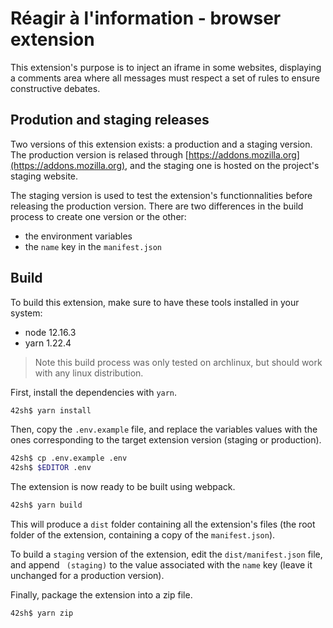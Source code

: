 # Réagir à l'information - browser extension

This extension's purpose is to inject an iframe in some websites, displaying a comments area where all messages must
respect a set of rules to ensure constructive debates.

## Prodution and staging releases

Two versions of this extension exists: a production and a staging version. The production version is relased through
[https://addons.mozilla.org](https://addons.mozilla.org), and the staging one is hosted on the project's staging
website.

The staging version is used to test the extension's functionnalities before releasing the production version. There are
two differences in the build process to create one version or the other:

- the environment variables
- the `name` key in the `manifest.json`

## Build

To build this extension, make sure to have these tools installed in your system:

- node 12.16.3
- yarn 1.22.4

> Note this build process was only tested on archlinux, but should work with any linux distribution.

First, install the dependencies with `yarn`.

```sh
42sh$ yarn install
```

Then, copy the `.env.example` file, and replace the variables values with the ones corresponding to the target extension
version (staging or production).

```sh
42sh$ cp .env.example .env
42sh$ $EDITOR .env
```

The extension is now ready to be built using webpack.

```sh
42sh$ yarn build
```

This will produce a `dist` folder containing all the extension's files (the root folder of the extension, containing a
copy of the `manifest.json`).

To build a `staging` version of the extension, edit the `dist/manifest.json` file, and append ` (staging)` to the value
associated with the `name` key (leave it unchanged for a production version).

Finally, package the extension into a zip file.

```sh
42sh$ yarn zip
```

